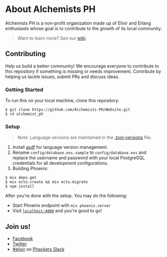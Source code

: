# About Alchemists PH

Alchemists PH is a non-profit organization made up of Elixir and Erlang enthusiasts whose goal is to contribute to the growth of its local community.

> Want to learn more? See our [wiki](https://github.com/Alchemists-PH/Website/wiki).

## Contributing

Help us build a better community! We encourage everyone to contribute to this repository if something is missing or needs improvement. Contribute by helping us tackle issues, submit PRs and discuss ideas.

### Getting Started

To run this on your local machine, clone this repository:

```
$ git clone https://github.com/Alchemists-PH/Website.git
$ cd alchemist_ph
```

### Setup

> Note: Language versions are maintained in the [.tool-versions]() file.

1. Install [asdf](https://github.com/HashNuke/asdf) for language version
   management.
2. Rename `config/database.exs.sample` to `config/database.exs` and replace the username and password with your local PostgreSQL credentials for all development configurations.
3. Building Phoenix:

```
$ mix deps.get
$ mix ecto.create && mix ecto.migrate
$ npm install
```

After you're done with the setup. You may do the following:

* Start Phoenix endpoint with `mix phoenix.server`
* Visit [`localhost:4000`](http://localhost:4000) and you're good to go!

## Join us!

* [Facebook](https://www.facebook.com/groups/peeug)
* [Twitter](https://twitter.com/alchemistsph)
* [#elixir](https://phackers.slack.com/messages/elixir) on [Phackers Slack](http://phackers.io)

